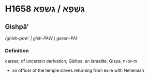 # H1658 גִּשְׁפָּא / גשפא

## Gishpâʼ

_(ghish-paw' | ɡish-PAW | ɡeesh-PA)_

### Definition

caress; of uncertain derivation; Gishpa, an Israelite; Gispa; n-pr-m

- an officer of the temple slaves returning from exile with Nehemiah
